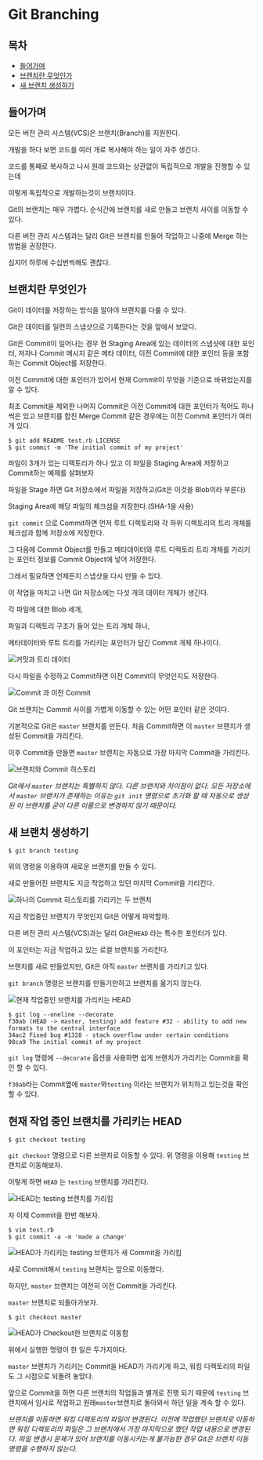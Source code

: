 # Git Branching



## 목차

- [들어가며](#들어가며)
- [브랜치란 무엇인가](#브랜치란-무엇인가)
- [새 브랜치 생성하기](#새-브랜치-생성하기)



## 들어가며

모든 버전 관리 시스템(VCS)은 브랜치(Branch)를 지원한다.

개발을 하다 보면 코드를 여러 개로 복사해야 하는 일이 자주 생긴다.

코드를 통째로 복사하고 나서 원래 코드와는 상관없이 독립적으로 개발을 진행할 수 있는데

이렇게 독립적으로 개발하는것이 브랜치이다.

Git의 브랜치는 매우 가볍다. 순식간에 브랜치를 새로 만들고 브랜치 사이를 이동할 수 있다.

다른 버전 관리 시스템과는 달리 Git은 브랜치를 만들어 작업하고 나중에 Merge 하는 방법을 권장한다.

심지어 하루에 수십번씩해도 괜찮다.



## 브랜치란 무엇인가

Git이 데이터를 저장하는 방식을 알아야 브랜치를 다룰 수 있다.

Git은 데이터를 일련의 스냅샷으로 기록한다는 것을 앞에서 보았다.

Git은 Commit이 일어나는 경우 현 Staging Area에 있는 데이터의 스냅샷에 대한 포인터, 저자나 Commit 메시지 같은 메타 데이터, 이전 Commit에 대한 포인터 등을 포함하는 Commit Object를 저장한다.

이전 Commit에 대한 포인터가 있어서 현재 Commit이 무엇을 기준으로 바뀌었는지를 알 수 있다.

최초 Commit을 제외한 나머지 Commit은 이전 Commit에 대한 포인터가 적어도 하나씩은 있고
브랜치를 합친 Merge Commit 같은 경우에는 이전 Commit 포인터가 여러개 있다.



```
$ git add README test.rb LICENSE
$ git commit -m 'The initial commit of my project'
```

파일이 3개가 있는 디렉토리가 하나 있고 이 파일을 Staging Area에 저장하고 Commit하는 예제를 살펴보자

파일을 Stage 하면 Git 저장소에서 파일을 저장하고(Git은 이것을 Blob이라 부른다)

Staging Area에 해당 파일의 체크섬을 저장한다.(SHA-1을 사용)



``git commit`` 으로 Commit하면 먼저 루트 디렉토리와 각 하위 디렉토리의 트리 개체를 체크섬과 함께 저장소에 저장한다.

그 다음에 Commit Object를 만들고 메타데이터와 루트 디렉토리 트리 개체를 가리키는 포인터 정보를
Commit Object에 넣어 저장한다.

그래서 필요하면 언제든지 스냅샷을 다시 만들 수 있다.



이 작업을 마치고 나면 Git 저장소에는 다섯 개의 데이터 개체가 생긴다.

각 파일에 대한 Blob 세개,

파일과 디렉토리 구조가 들어 있는 트리 개체 하나,

메타데이터와 루트 트리를 가리키는 포인터가 담긴 Commit 개체 하나이다.

![커밋과 트리 데이터](https://git-scm.com/book/en/v2/images/commit-and-tree.png)

다시 파일을 수정하고 Commit하면 이전 Commit이 무엇인지도 저장한다.

![Commit 과 이전 Commit](https://git-scm.com/book/en/v2/images/commits-and-parents.png)



Git 브랜치는 Commit 사이를 가볍게 이동할 수 있는 어떤 포인터 같은 것이다.

기본적으로 Git은 ``master`` 브랜치를 만든다. 처음 Commit하면 이 ``master`` 브랜치가 생성된 Commit을 가리킨다.

이후 Commit을 만들면 ``master`` 브랜치는 자동으로 가장 마지막 Commit을 가리킨다.

![브랜치와 Commit 히스토리](https://git-scm.com/book/en/v2/images/branch-and-history.png)

_Git에서 ``master`` 브랜치는 특별하지 않다. 다른 브랜치와 차이점이 없다.
모든 저장소에서 ``master`` 브랜치가 존재하는 이유는 ``git init`` 명령으로 초기화 할 때
자동으로 생성된 이 브랜치를 굳이 다른 이름으로 변경하지 않기 때문이다._



## 새 브랜치 생성하기

```
$ git branch testing
```

위의 명령을 이용하여 새로운 브랜치를 만들 수 있다.

새로 만들어진 브랜치도 지금 작업하고 있던 마지막 Commit을 가리킨다.

![하나의 Commit 히스토리를 가리키는 두 브랜치](https://git-scm.com/book/en/v2/images/two-branches.png)

지금 작업중인 브랜치가 무엇인지 Git은 어떻게 파악할까.

다른  버전 관리 시스템(VCS)과는 달리 Git은``HEAD`` 라는 특수한 포인터가 있다.

이 포인터는 지금 작업하고 있는 로컬 브랜치를 가리킨다.

브랜치를 새로 만들었지만, Git은 아직 ``master`` 브랜치를 가리키고 있다.

``git branch`` 명령은 브랜치를 만들기만하고 브랜치를 옮기지 않는다.

![현재 작업중인 브랜치를 가리키는 HEAD](https://git-scm.com/book/en/v2/images/head-to-master.png)

```
$ git log --oneline --decorate
f30ab (HEAD -> master, testing) add feature #32 - ability to add new formats to the central interface
34ac2 Fixed bug #1328 - stack overflow under certain conditions
98ca9 The initial commit of my project
```

``git log`` 명령에 ``--decorate`` 옵션을 사용하면 쉽게 브랜치가 가리키는 Commit을 확인 할 수 있다.

``f30ab``라는 Commit옆에 ``master``와``testing`` 이라는 브랜치가 위치하고 있는것을 확인 할 수 있다.



## 현재 작업 중인 브랜치를 가리키는 HEAD

```
$ git checkout testing
```

``git checkout`` 명령으로 다른 브랜치로 이동할 수 있다. 위 명령을 이용해 ``testing`` 브랜치로 이동해보자.

이렇게 하면 ``HEAD`` 는 ``testing`` 브랜치를 가리킨다.

![HEAD는 testing 브랜치를 가리킴](https://git-scm.com/book/en/v2/images/head-to-testing.png)

자 이제 Commit을 한번 해보자.

```
$ vim test.rb
$ git commit -a -m 'made a change'
```

![HEAD가 가리키는 testing 브랜치가 새 Commit을 가리킴](https://git-scm.com/book/en/v2/images/advance-testing.png)

새로 Commit해서 ``testing`` 브랜치는 앞으로 이동했다.

하지만, ``master`` 브랜치는 여전히 이전 Commit을 가리킨다.

``master`` 브랜치로 되돌아가보자.

```
$ git checkout master
```

![HEAD가 Checkout한 브랜치로 이동함](https://git-scm.com/book/en/v2/images/checkout-master.png)

위에서 실행한 명령이 한 일은 두가지이다.

``master`` 브랜치가 가리키는 Commit을 HEAD가 가리키게 하고,
워킹 디렉토리의 파일도 그 시점으로 되돌려 놓았다.

앞으로 Commit을 하면 다른 브랜치의 작업들과 별개로 진행 되기 때문에
``testing`` 브랜치에서 임시로 작업하고
원래``master``브랜치로 돌아와서 하던 일을 계속 할 수 있다.

_브랜치를 이동하면 워킹 디렉토리의 파일이 변경된다. 이전에 작업했던 브랜치로 이동하면 워킹 디렉토리의 파일은 그 브랜치에서 가장 마지막으로 했던 작업 내용으로 변경된다. 파일 변경시 문제가 있어 브랜치를 이동시키는게 불가능한 경우 Git은 브랜치 이동 명령을 수행하지 않는다._

